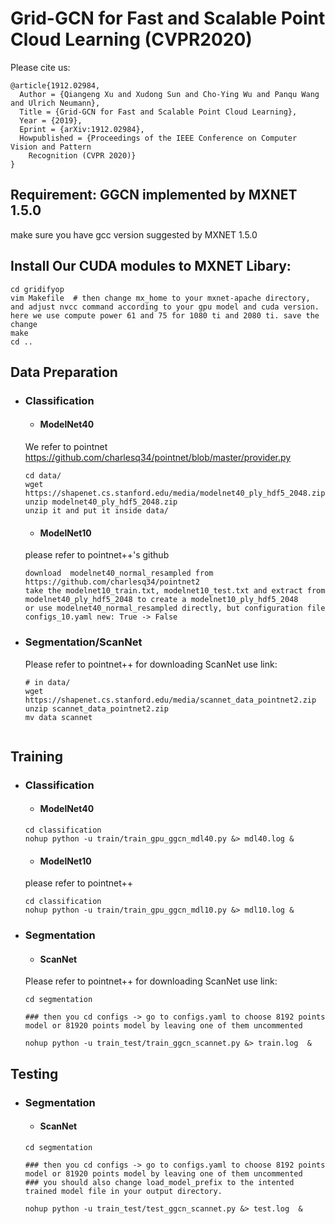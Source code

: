 # Grid-GCN for Fast and Scalable Point Cloud Learning (CVPR2020)
Please cite us:
``` 
@article{1912.02984,
  Author = {Qiangeng Xu and Xudong Sun and Cho-Ying Wu and Panqu Wang and Ulrich Neumann},
  Title = {Grid-GCN for Fast and Scalable Point Cloud Learning},
  Year = {2019},
  Eprint = {arXiv:1912.02984},
  Howpublished = {Proceedings of the IEEE Conference on Computer Vision and Pattern
    Recognition (CVPR 2020)}
}
``` 

## Requirement: GGCN implemented by MXNET 1.5.0

make sure you have gcc version suggested by MXNET 1.5.0

## Install Our CUDA modules to MXNET Libary:
```
cd gridifyop
vim Makefile  # then change mx_home to your mxnet-apache directory, and adjust nvcc command according to your gpu model and cuda version. here we use compute power 61 and 75 for 1080 ti and 2080 ti. save the change
make
cd ..
```

## Data Preparation

* ### Classification

  * #### ModelNet40
  We refer to pointnet  https://github.com/charlesq34/pointnet/blob/master/provider.py
  ```
  cd data/
  wget https://shapenet.cs.stanford.edu/media/modelnet40_ply_hdf5_2048.zip
  unzip modelnet40_ply_hdf5_2048.zip
  unzip it and put it inside data/
  ```
  * #### ModelNet10
  please refer to pointnet++'s github
  ```
  download  modelnet40_normal_resampled from https://github.com/charlesq34/pointnet2
  take the modelnet10_train.txt, modelnet10_test.txt and extract from modelnet40_ply_hdf5_2048 to create a modelnet10_ply_hdf5_2048
  or use modelnet40_normal_resampled directly, but configuration file configs_10.yaml new: True -> False
  ```
  
* ### Segmentation/ScanNet
  Please refer to pointnet++ for downloading ScanNet use link: 
  ```
  # in data/
  wget https://shapenet.cs.stanford.edu/media/scannet_data_pointnet2.zip
  unzip scannet_data_pointnet2.zip
  mv data scannet


## Training
* ### Classification

  * #### ModelNet40
  ```
  cd classification
  nohup python -u train/train_gpu_ggcn_mdl40.py &> mdl40.log & 
  
  ```
  * #### ModelNet10
  please refer to pointnet++
  ```
  cd classification
  nohup python -u train/train_gpu_ggcn_mdl10.py &> mdl10.log &
  
  ```
  
* ### Segmentation 
  * #### ScanNet
  Please refer to pointnet++ for downloading ScanNet use link: 
  ```
  cd segmentation
  
  ### then you cd configs -> go to configs.yaml to choose 8192 points model or 81920 points model by leaving one of them uncommented
  
  nohup python -u train_test/train_ggcn_scannet.py &> train.log  &
  ```
## Testing
* ### Segmentation
  * #### ScanNet
  ```
  cd segmentation
  
  ### then you cd configs -> go to configs.yaml to choose 8192 points model or 81920 points model by leaving one of them uncommented
  ### you should also change load_model_prefix to the intented trained model file in your output directory.
  
  nohup python -u train_test/test_ggcn_scannet.py &> test.log  &
  ```
